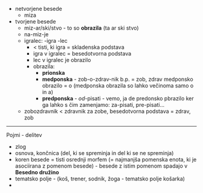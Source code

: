 - netvorjene besede
	- miza
- tvorjene besede
	- miz-ar/ski/stvo - to so **obrazila** (ta ar ski stvo)
	- na-miz-je
	- igralec: -igra -lec
		- < tisti, ki igra = skladenska podstava
		- igra v igralec = besedotvorna podstava
		- lec v igralec je obrazilo
		- obrazila:
			- **prionska**
			- **medponska** - zob-o-zdrav-nik b.p. = zob, zdrav medponsko obrazilo = o (medponska obrazila so lahko večinoma samo o in a)
			- **predponska** - *od*-pisati - vemo, ja de predonsko pbrazilo ker ga lahko s čim zamenjamo: za-pisati, pre-pisati...
	- zobozdravnik < zdravnik za zobe, besedotvorna podstava = zdrav, zob
___
Pojmi - delitev
- zlog
- osnova, končnica (del, ki se spreminja in del ki se ne spreminja)
- koren besede = tisti osrednji morfem (= najmanjša pomenska enota, ki je  asociirana z pomenom besede) - besede z istim pomenom spadajo v **Besedno družino**
- tematsko polje - (koš, trener, sodnik, žoga - tematsko polje košarka)
- 